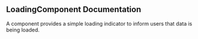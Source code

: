 ## LoadingComponent Documentation

A component provides a simple loading indicator to inform users that data is being loaded.
